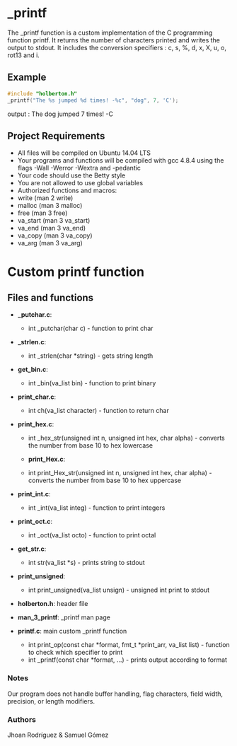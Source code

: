 # _printf
The _printf function is a custom implementation of the C programming function printf. It returns the number of characters printed and writes the output to stdout. It includes the conversion specifiers :  c, s, %, d, x, X, u, o, rot13 and i.

## Example
```c
#include "holberton.h"
_printf("The %s jumped %d times! -%c", "dog", 7, 'C');
```
output : The dog jumped 7 times! -C

## Project Requirements
- All files will be compiled on Ubuntu 14.04 LTS
- Your programs and functions will be compiled with gcc 4.8.4 using the flags -Wall -Werror -Wextra and -pedantic
- Your code should use the Betty style
- You are not allowed to use global variables
- Authorized functions and macros:
- write (man 2 write)
- malloc (man 3 malloc)
- free (man 3 free)
- va_start (man 3 va_start)
- va_end (man 3 va_end)
- va_copy (man 3 va_copy)
- va_arg (man 3 va_arg)

# Custom printf function

## Files and functions
* **_putchar.c**:
  * int _putchar(char c) - function to print char

* **_strlen.c**:
  * int _strlen(char *string) - gets string length

* **get_bin.c**:
  * int _bin(va_list bin) - function to print binary

* **print_char.c**:
  * int ch(va_list character) - function to return char

* **print_hex.c**:
  * int _hex_str(unsigned int n, unsigned int hex, char alpha) - converts the number from base 10 to hex lowercase
  
  * **print_Hex.c**:
  * int print_Hex_str(unsigned int n, unsigned int hex, char alpha) - converts the number from base 10 to hex uppercase

* **print_int.c**:
  * int _int(va_list integ) - function to print integers

* **print_oct.c**:
  * int _oct(va_list octo) - function to print octal

* **get_str.c**:
  * int str(va_list *s) - prints string to stdout

* **print_unsigned**:
  * int print_unsigned(va_list unsign) - unsigned int print to stdout

* **holberton.h**: header file

* **man_3_printf**: _printf man page

* **printf.c**: main custom _printf function
  * int print_op(const char *format, fmt_t *print_arr, va_list list) - function to check which specifier to print
  * int _printf(const char *format, ...) - prints output according to format

### Notes
Our program does not handle buffer handling, flag characters, field width, precision, or length modifiers.

### Authors
Jhoan Rodríguez & Samuel Gómez
